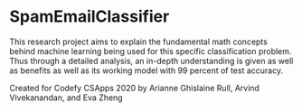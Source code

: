 # SpamEmailClassifier

This research project aims to explain the fundamental math concepts behind machine learning being used for this specific classification problem. Thus through a detailed analysis, an in-depth understanding is given as well as benefits as well as its working model with 99 percent of test accuracy.

Created for Codefy CSApps 2020 by Arianne Ghislaine Rull, Arvind Vivekanandan, and Eva Zheng
